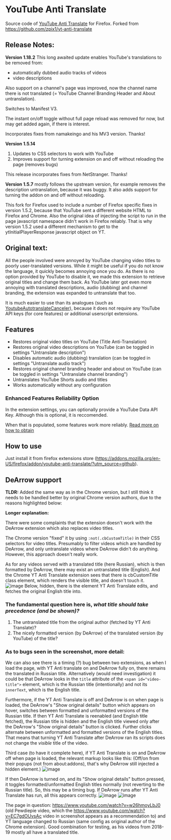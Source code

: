 # YouTube Anti Translate
Source code of [YouTube Anti Translate](https://addons.mozilla.org/en-US/firefox/addon/youtube-anti-translate/?utm_source=github) for Firefox. Forked from https://github.com/zpix1/yt-anti-translate

## Release Notes:

**Version 1.18.2**
This long awaited update enables YouTube's translations to be removed from:
- automatically dubbed audio tracks of videos 
- video descriptions

Also support on a channel's page was improved, now the channel name there is not translated (= YouTube Channel Branding Header and About untranslation).

Switches to Manifest V3. 

The instant on/off toggle without full page reload was removed for now, but may get added again, if there is interest.

Incorporates fixes from namakeingo and his MV3 version. Thanks!

**Version 1.5.14**

1. Updates to CSS selectors to work with YouTube
2. Improves support for turning extension on and off without reloading the page (removes bugs)

This release incorporates fixes from NetStranger. Thanks!

**Version 1.5.7** mostly follows the upstream version, for example removes the description untranslation, because it was buggy.
It also adds support for turning the addon on and off without reloading.

This fork for Firefox used to include a number of Firefox specific fixes in version 1.5.2, because that YouTube sent a different website HTML to Firefox and Chrome. Also the original idea of injecting the script to run in the page javascript namespace didn't work in Firefox reliably. That is why version 1.5.2 used a different mechanism to get to the ytInitialPlayerResponse javascript object on YT. 

## Original text:

All the people involved were annoyed by YouTube changing video titles to poorly user-translated versions. While it might be useful if you do not know the language, it quickly becomes annoying once you do.
As there is no option provided by YouTube to disable it, we made this extension to retrieve original titles and change them back.
As YouTube later got even more annoying with translated descriptions, audio (dubbing) and channel branding, the extension was expanded to untranslate that too.

It is much easier to use than its analogues (such as [YoutubeAutotranslateCanceler](https://github.com/pcouy/YoutubeAutotranslateCanceler)), because it does not require any YouTube API keys (for core features) or additional userscript extensions.

## Features

- Restores original video titles on YouTube (Title Anti-Translation)
- Restores original video descriptions on YouTube (can be toggled in settings "Untranslate description")
- Disables automatic audio (dubbing) translation (can be toggled in settings "Untranslate audio track")
- Restores original channel branding header and about on YouTube (can be toggled in settings "Untranslate channel branding")
- Untranslates YouTube Shorts audio and titles
- Works automatically without any configuration

### Enhanced Features Reliability Option

In the extension settings, you can optionally provide a YouTube Data API Key. Although this is optional, it is reccomended.

When that is populated, some features work more reliably.
[Read more on how to obtain](https://github.com/zpix1/yt-anti-translate/blob/main/YOUTUBE_DATA_API_KEY.md)

## How to use
Just install it from firefox extensions store (https://addons.mozilla.org/en-US/firefox/addon/youtube-anti-translate/?utm_source=github).

## DeArrow support

**TLDR:** Added the same way as in the Chrome version, but I still think it needs to be handled better by original Chrome version authors, due to the reasons highlighted below:

**Longer explanation:**

There were some complaints that the extension doesn't work with the DeArrow extension which also replaces video titles. 

The Chrome version "fixed" it by using `:not(.cbCustomTitle)` in their CSS selectors for video titles. Presumably to filter videos which are handled by DeArrow, and only untranslate videos where DeArrow didn't do anything. However, this approach doesn't really work.

As for any videos served with a translated title (here Russian), which is then formatted by DeArrow, there may exist an untranslated title (English). And the Chrome YT Anti Translate extension sees that there is cbCustomTitle class element, which renders the visible title, and doesn't touch it.  
![image](https://github.com/user-attachments/assets/f3281853-2b8f-4949-ac32-9318e6f1238b)
Below, hidden, there is the element YT Anti Translate edits, and fetches the original English title into. 

### The fundamental question here is, *what title should take precedence (and be shown)?* 
1. The untranslated title from the original author (fetched by YT Anti Translate)?
2. The nicely formatted version (by DeArrow) of the translated version (by YouTube) of the title?

### As to bugs seen in the screenshot, more detail:

We can also see there is a timing (?) bug between two extensions, as when I load the page, with YT Anti translate on and DeArrow fully on, there remains the translated in Russian title. Alternatively (would need investigation) it could be that DeArrow looks in the `title` attribute of the `<span id="video-title">` element, which is the Russian title (intentionally) and not its `innerText`, which is the English title. 

Furthermore, if the YT Anti Translate is off and DeArrow is on when page is loaded, the DeArrow's "Show original details" button which appears on hover, switches between formatted and unformatted versions of the Russian title. If then YT Anti Translate is reenabled (and English title fetched), the Russian title is hidden and the English title viewed only after the DeArrow's "Show original details" button is clicked. Further clicks alternate between unformatted and formatted versions of the English titles. That means that turning YT Anti Translate after DeArrow ran its scripts does not change the *visible* title of the video. 

Third case (to have it complete here), if YT Anti Translate is on and DeArrow off when page is loaded, the relevant markup looks like this:
(Off/on from their popups (not from about:addons), that's why DeArrow still injected a hidden element.)
![image](https://github.com/user-attachments/assets/4f1a224d-dc51-483d-a76b-d2682dac4f97)

If then DeArrow is turned on, and its "Show original details" button pressed, it toggles formatted/unformatted English titles normally (not reverting to the Russian title).
So, this may be a timing bug. If DeArrow runs after YT Anti Translate has run, all this appears correctly.
![image](https://github.com/user-attachments/assets/3b360d44-f8c6-4160-b6a1-4c534b5b71d2)
![image](https://github.com/user-attachments/assets/501a5ff6-5dc1-4c29-8bab-41f6bf0cff2a)



The page in question: https://www.youtube.com/watch?v=w26hmoyLbJ0 (old Pewdiepie video, which the https://www.youtube.com/watch?v=EC7gdOUvsAc video in screenshot appears as a recommendation to) and YT language changed to Russian (same config as original author of the Chrome extension). Good combination for testing, as his videos from 2018-19 mostly all have a translated title.
